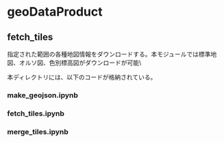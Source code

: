 # geoDataProduct

## fetch_tiles
指定された範囲の各種地図情報をダウンロードする。本モジュールでは標準地図、オルソ図、色別標高図がダウンロードが可能\

本ディレクトリには、以下のコードが格納されている。

### make_geojson.ipynb
### fetch_tiles.ipynb
### merge_tiles.ipynb